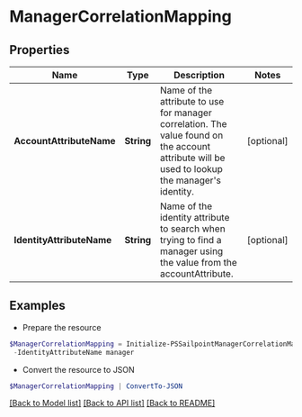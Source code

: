 # ManagerCorrelationMapping
## Properties

Name | Type | Description | Notes
------------ | ------------- | ------------- | -------------
**AccountAttributeName** | **String** | Name of the attribute to use for manager correlation. The value found on the account attribute will be used to lookup the manager&#39;s identity. | [optional] 
**IdentityAttributeName** | **String** | Name of the identity attribute to search when trying to find a manager using the value from the accountAttribute. | [optional] 

## Examples

- Prepare the resource
```powershell
$ManagerCorrelationMapping = Initialize-PSSailpointManagerCorrelationMapping  -AccountAttributeName manager `
 -IdentityAttributeName manager
```

- Convert the resource to JSON
```powershell
$ManagerCorrelationMapping | ConvertTo-JSON
```

[[Back to Model list]](../README.md#documentation-for-models) [[Back to API list]](../README.md#documentation-for-api-endpoints) [[Back to README]](../README.md)


